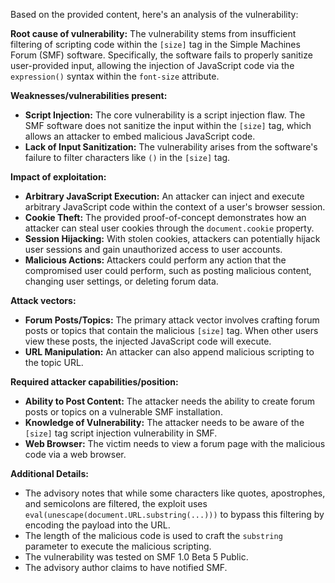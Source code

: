 Based on the provided content, here's an analysis of the vulnerability:

**Root cause of vulnerability:**
The vulnerability stems from insufficient filtering of scripting code within the `[size]` tag in the Simple Machines Forum (SMF) software. Specifically, the software fails to properly sanitize user-provided input, allowing the injection of JavaScript code via the `expression()` syntax within the `font-size` attribute.

**Weaknesses/vulnerabilities present:**
- **Script Injection:** The core vulnerability is a script injection flaw. The SMF software does not sanitize the input within the `[size]` tag, which allows an attacker to embed malicious JavaScript code.
- **Lack of Input Sanitization:** The vulnerability arises from the software's failure to filter characters like `()` in the `[size]` tag.

**Impact of exploitation:**
- **Arbitrary JavaScript Execution:** An attacker can inject and execute arbitrary JavaScript code within the context of a user's browser session.
- **Cookie Theft:** The provided proof-of-concept demonstrates how an attacker can steal user cookies through the `document.cookie` property.
- **Session Hijacking:** With stolen cookies, attackers can potentially hijack user sessions and gain unauthorized access to user accounts.
- **Malicious Actions:** Attackers could perform any action that the compromised user could perform, such as posting malicious content, changing user settings, or deleting forum data.

**Attack vectors:**
- **Forum Posts/Topics:** The primary attack vector involves crafting forum posts or topics that contain the malicious `[size]` tag. When other users view these posts, the injected JavaScript code will execute.
- **URL Manipulation:** An attacker can also append malicious scripting to the topic URL.

**Required attacker capabilities/position:**
- **Ability to Post Content:** The attacker needs the ability to create forum posts or topics on a vulnerable SMF installation.
- **Knowledge of Vulnerability:** The attacker needs to be aware of the `[size]` tag script injection vulnerability in SMF.
- **Web Browser:** The victim needs to view a forum page with the malicious code via a web browser.

**Additional Details:**
- The advisory notes that while some characters like quotes, apostrophes, and semicolons are filtered, the exploit uses `eval(unescape(document.URL.substring(...)))` to bypass this filtering by encoding the payload into the URL.
- The length of the malicious code is used to craft the `substring` parameter to execute the malicious scripting.
- The vulnerability was tested on SMF 1.0 Beta 5 Public.
- The advisory author claims to have notified SMF.